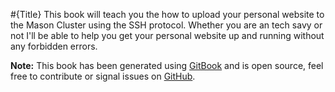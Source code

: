 #{Title}
This book will teach you the how to upload your personal website to the Mason Cluster using the SSH protocol. Whether you are an tech savy or not I'll be able to help you get your personal website up and running without any forbidden errors.

**Note:** This book has been generated using [GitBook](http://www.gitbook.io) and is open source, feel free to contribute or signal issues on [GitHub](https://github.com/{github_user}/{repo}).
